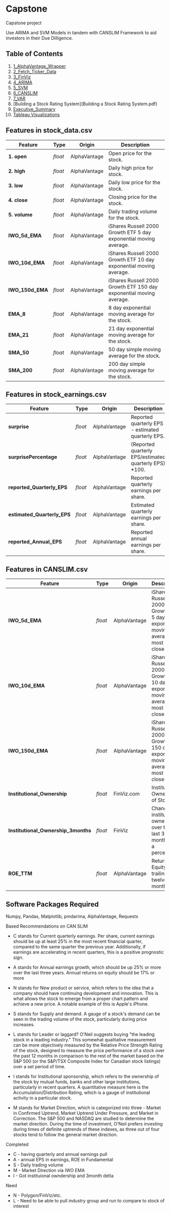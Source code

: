 # Capstone
Capstone project

Use ARIMA and SVM Models in tandem with CANSLIM Framework to aid investors in their Due Dilligence. 

## Table of Contents
1. [1_AlphaVantage_Wrapper](./1_AlphaVantage_Wrapper.ipynb)
2. [2_Fetch_Ticker_Data](./2_Fetch_Ticker_Data.ipynb)
3. [3_FinViz](./3_FinViz.ipynb)
4. [4_ARIMA](./4_ARIMA.ipynb)
5. [5_SVM](./5_SVM.ipynb)
6. [6_CANSLIM](./6_CANSLIM.ipynb)
7. [7_VAR](./7_VAR.ipynb)
8. [Building a Stock Rating System](Building a Stock Rating System.pdf)
9. [Executive_Summary](Executive_Summary.md)
10. [Tableau Visualizations](https://public.tableau.com/profile/maxwell.bosse#!/vizhome/DOCU/StockPrice)

## Features in stock_data.csv

|Feature|Type|Origin|Description|
|---|---|---|---|
**1. open**|*float*|AlphaVantage|Open price for the stock. 
**2. high**|*float*|AlphaVantage|Daily high price for stock.
**3. low**|*float*|AlphaVantage|Daily low price for the stock.
**4. close**|*float*|AlphaVantage|Closing price for the stock.
**5. volume**|*float*|AlphaVantage|Daily trading volume for the stock.
**IWO_5d_EMA**|*float*|AlphaVantage|iShares Russell 2000 Growth ETF 5 day exponential moving average.
**IWO_10d_EMA**|*float*|AlphaVantage|iShares Russell 2000 Growth ETF 10 day exponential moving average.
**IWO_150d_EMA**|*float*|AlphaVantage|iShares Russell 2000 Growth ETF 150 day exponential moving average.
**EMA_8**|*float*|AlphaVantage|8 day exponential moving average for the stock.
**EMA_21**|*float*|AlphaVantage|21 day exponential moving average for the stock.
**SMA_50**|*float*|AlphaVantage|50 day simple moving average for the stock.
**SMA_200**|*float*|AlphaVantage|200 day simple moving average for the stock.

## Features in stock_earnings.csv

|Feature|Type|Origin|Description|
|---|---|---|---|
**surprise**|*float*|AlphaVantage|Reported quarterly EPS - estimated quarterly EPS.
**surprisePercentage**|*float*|AlphaVantage|(Reported quarterly EPS/estimated quarterly EPS) *100.
**reported_Quarterly_EPS**|*float*|AlphaVantage|Reported quarterly earnings per share.
**estimated_Quarterly_EPS**|*float*|AlphaVantage|Estimated quarterly earnings per share.
**reported_Annual_EPS**|*float*|AlphaVantage|Reported annual earnings per share.

## Features in CANSLIM.csv

|Feature|Type|Origin|Description|
|---|---|---|---|
**IWO_5d_EMA**|*float*|AlphaVantage|iShares Russell 2000 Growth ETF 5 day exponential moving average for most recent close date.
**IWO_10d_EMA**|*float*|AlphaVantage|iShares Russell 2000 Growth ETF 10 day exponential moving average for most recent close date.
**IWO_150d_EMA**|*float*|AlphaVantage|iShares Russell 2000 Growth ETF 150 day exponential moving average for most recent close date.
**Institutional_Ownership**|*float*|FinViz.com|Institutional Ownership of Stock.
**Institutional_Ownership_3months**|*float*|FinViz|Change in institutional ownership over the last 3 months as a percentage.
**ROE_TTM**|*float*|AlphaVantage|Return on Equity for trailing twelve months.

## Software Packages Required
Numpy, Pandas, Matplotlib, pmdarima, AlphaVantage, Requests

Based Recommendations on CAN SLIM 
- C stands for Current quarterly earnings. Per share, current earnings should be up at least 25% in the most recent financial quarter, compared to the same quarter the previous year. Additionally, if earnings are accelerating in recent quarters, this is a positive prognostic sign.

- A stands for Annual earnings growth, which should be up 25% or more over the last three years. Annual returns on equity should be 17% or more

- N stands for New product or service, which refers to the idea that a company should have continuing development and innovation. This is what allows the stock to emerge from a proper chart pattern and achieve a new price. A notable example of this is Apple's iPhone.

- S stands for Supply and demand. A gauge of a stock's demand can be seen in the trading volume of the stock, particularly during price increases.

- L stands for Leader or laggard? O'Neil suggests buying "the leading stock in a leading industry." This somewhat qualitative measurement can be more objectively measured by the Relative Price Strength Rating of the stock, designed to measure the price performance of a stock over the past 12 months in comparison to the rest of the market based on the S&P 500 (or the S&P/TSX Composite Index for Canadian stock listings) over a set period of time.

- I stands for Institutional sponsorship, which refers to the ownership of the stock by mutual funds, banks and other large institutions, particularly in recent quarters. A quantitative measure here is the Accumulation/Distribution Rating, which is a gauge of institutional activity in a particular stock.

- M stands for Market Direction, which is categorized into three - Market in Confirmed Uptrend, Market Uptrend Under Pressure, and Market in Correction. The S&P 500 and NASDAQ are studied to determine the market direction. During the time of investment, O'Neil prefers investing during times of definite uptrends of these indexes, as three out of four stocks tend to follow the general market direction.

Completed 
- C - having quarterly and annual earnings pull
- A - annual EPS in earnings, ROE in Fundamental 
- S - Daily trading volume
- M - Market Direction via IWO EMA 
- I - Got instituional owndership and 3month delta

Need
- N - Polygon/FinViz/etc. 
- L - Need to be able to pull industry group and run to compare to stock of interest

